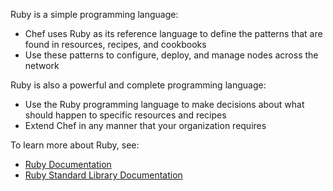 Ruby is a simple programming language:

- Chef uses Ruby as its reference language to define the patterns that
    are found in resources, recipes, and cookbooks
- Use these patterns to configure, deploy, and manage nodes across the
    network

Ruby is also a powerful and complete programming language:

- Use the Ruby programming language to make decisions about what
    should happen to specific resources and recipes
- Extend Chef in any manner that your organization requires

To learn more about Ruby, see:

- [Ruby Documentation](https://www.ruby-lang.org/en/documentation/)
- [Ruby Standard Library
    Documentation](https://www.ruby-doc.org/stdlib/)